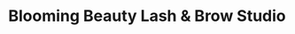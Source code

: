 ---
title: "Blooming Beauty Lash & Brow Studio"
url: /vancouver/blooming-beauty-lash-and-brow-studio/
shop: beauty
---